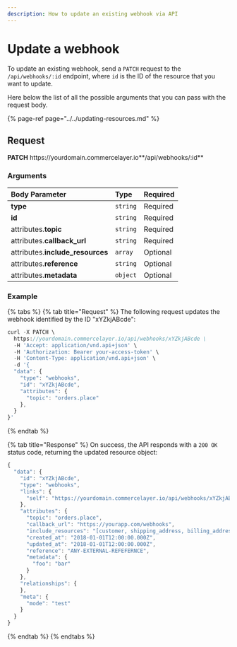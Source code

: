 ```yaml
---
description: How to update an existing webhook via API
---
```


# Update a webhook

To update an existing webhook, send a `PATCH` request to the `/api/webhooks/:id` endpoint, where `id` is the ID of the resource that you want to update.

Here below the list of all the possible arguments that you can pass with the request body.

{% page-ref page="../../updating-resources.md" %}

## Request

**PATCH** https://<i></i>yourdomain.commercelayer.io**/api/webhooks/:id**

### Arguments

| Body Parameter | Type | Required |
| :--- | :--- | :--- |
| **type** | `string` | Required |
| **id** | `string` | Required |
| attributes.**topic** | `string` | Required |
| attributes.**callback_url** | `string` | Required |
| attributes.**include_resources** | `array` | Optional |
| attributes.**reference** | `string` | Optional |
| attributes.**metadata** | `object` | Optional |

### Example

{% tabs %}
{% tab title="Request" %}
The following request updates the webhook identified by the ID "xYZkjABcde":

```javascript
curl -X PATCH \
  https://yourdomain.commercelayer.io/api/webhooks/xYZkjABcde \
  -H 'Accept: application/vnd.api+json' \
  -H 'Authorization: Bearer your-access-token' \
  -H 'Content-Type: application/vnd.api+json' \
  -d '{
  "data": {
    "type": "webhooks",
    "id": "xYZkjABcde",
    "attributes": {
      "topic": "orders.place"
    },
  }
}'
```
{% endtab %}

{% tab title="Response" %}
On success, the API responds with a `200 OK` status code, returning the updated resource object:

```javascript
{
  "data": {
    "id": "xYZkjABcde",
    "type": "webhooks",
    "links": {
      "self": "https://yourdomain.commercelayer.io/api/webhooks/xYZkjABcde"
    },
    "attributes": {
      "topic": "orders.place",
      "callback_url": "https://yourapp.com/webhooks",
      "include_resources": "[customer, shipping_address, billing_address]",
      "created_at": "2018-01-01T12:00:00.000Z",
      "updated_at": "2018-01-01T12:00:00.000Z",
      "reference": "ANY-EXTERNAL-REFEFERNCE",
      "metadata": {
        "foo": "bar"
      }
    },
    "relationships": {
    },
    "meta": {
      "mode": "test"
    }
  }
}
```
{% endtab %}
{% endtabs %}
